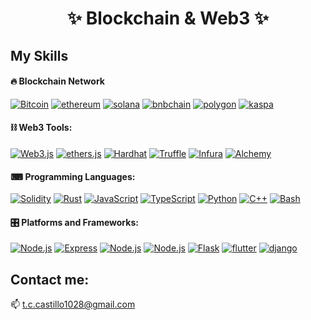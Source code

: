 <h1 align="center">
  ✨ Blockchain & Web3 ✨
</h1>

## My Skills

#### 🔥 Blockchain Network

<p>
      <a href="https://bitcoin.org/" target="_blank"><img alt="Bitcoin"
              src="https://img.shields.io/badge/Bitcoin-F7931A?style=for-the-badge&logo=bitcoin&logoColor=white"/></a>
      <a href="https://ethereum.org/en/" target="_blank"><img alt="ethereum"
              src="https://img.shields.io/badge/ethereum-3C3C3D?style=for-the-badge&logo=ethereum&logoColor=white"/></a>
      <a href="https://solana.com/" target="_blank"><img alt="solana"
              src="https://img.shields.io/badge/solana-9945FF?style=for-the-badge&logo=solana&logoColor=white"/></a>
      <a href="https://www.bnbchain.org/en/bnb-smart-chain" target="_blank"><img alt="bnbchain"
              src="https://img.shields.io/badge/bnbchain-F0B90B?style=for-the-badge&logo=bnbchain&logoColor=white"/></a>
      <a href="https://polygon.technology/" target="_blank"><img alt="polygon"
              src="https://img.shields.io/badge/polygon-7B3FE4?style=for-the-badge&logo=polygon&logoColor=white"/></a>
      <a href="https://kaspa.org/" target="_blank"><img alt="kaspa"
              src="https://img.shields.io/badge/kaspa-F7931A?style=for-the-badge&logo=kaspa&logoColor=white"/></a>
</p>

#### ⛓️ Web3 Tools:

<p>
    <a href="https://web3js.org/" target="_blank"><img alt="Web3.js"
        src="https://img.shields.io/badge/Web3.js-F16822?style=for-the-badge&logo=web3dotjs&logoColor=white"/></a>
    <a href="https://ethers.org/" target="_blank"><img alt="ethers.js"
        src="https://img.shields.io/badge/ethers.js-1d4c7c?style=for-the-badge&logo=ethers&logoColor=white"/></a>
    <a href="https://hardhat.org" target="_blank"><img alt="Hardhat"
        src="https://img.shields.io/badge/Hardhat-FFF100?style=for-the-badge&logo=hardhat&logoColor=white"/></a>
    <a href="https://trufflesuite.com" target="_blank"><img alt="Truffle"
        src="https://img.shields.io/badge/Truffle-3fe0c5?style=for-the-badge&logo=truffle&logoColor=white"/></a>
    <a href="https://infura.io" target="_blank"><img alt="Infura"
        src="https://img.shields.io/badge/Infura-ff5833?style=for-the-badge&logo=infura&logoColor=white"/></a>
    <a href="https://www.alchemy.com" target="_blank"><img alt="Alchemy"
        src="https://img.shields.io/badge/Alchemy-363ff9?style=for-the-badge&logo=alchemy&logoColor=white"/></a>
</p>

#### ⌨ Programming Languages:

<p>
    <a href="https://docs.soliditylang.org" target="_blank"><img alt="Solidity"
        src="https://img.shields.io/badge/Solidity-e6e6e6?style=for-the-badge&logo=solidity&logoColor=black"/></a>
    <a href="https://www.rust-lang.org" target="_blank"><img alt="Rust"
        src="https://img.shields.io/badge/Rust-000000?style=for-the-badge&logo=rust&logoColor=white"/></a>
    <a href="https://developer.mozilla.org/en-US/docs/Web/JavaScript" target="_blank"><img alt="JavaScript"
        src="https://img.shields.io/badge/JavaScript-F7DF1E?style=for-the-badge&logo=javascript&logoColor=black"/></a>
    <a href="https://www.typescriptlang.org" target="_blank"><img alt="TypeScript"
        src="https://img.shields.io/badge/TypeScript-007ACC?style=for-the-badge&logo=typescript&logoColor=white"/></a>
    <a href="https://www.python.org" target="_blank"><img alt="Python"
        src="https://img.shields.io/badge/Python-3776AB?style=for-the-badge&logo=python&logoColor=white"/></a>
    <a href="https://isocpp.org" target="_blank"><img alt="C++"
        src="https://img.shields.io/badge/C++-00599C?style=for-the-badge&logo=cplusplus&logoColor=white"/></a>
    <a href="https://www.gnu.org/software/bash" target="_blank"><img alt="Bash"
        src="https://img.shields.io/badge/Bash-4EAA25?style=for-the-badge&logo=gnubash&logoColor=white"/></a>
</p>

#### 🎛️ Platforms and Frameworks:
    
<p>
    <a href="https://nodejs.org" target="_blank"><img alt="Node.js"
        src="https://img.shields.io/badge/Node.js-339933?style=for-the-badge&logo=nodedotjs&logoColor=white"/></a>
    <a href="https://expressjs.com/" target="_blank"><img alt="Express"
        src="https://img.shields.io/badge/Express-000000?style=for-the-badge&logo=express&logoColor=white"/></a>
    <a href="https://react.dev/" target="_blank"><img alt="Node.js"
        src="https://img.shields.io/badge/React.js-61DAFB?style=for-the-badge&logo=react&logoColor=white"/></a>
    <a href="https://nextjs.org/" target="_blank"><img alt="Node.js"
        src="https://img.shields.io/badge/Next.js-000000?style=for-the-badge&logo=nextdotjs&logoColor=white"/></a>
    <a href="https://flask.palletsprojects.com/" target="_blank"><img alt="Flask"
        src="https://img.shields.io/badge/Flask-3DDC84?style=for-the-badge&logo=flask&logoColor=white"/></a>
    <a href="https://flutter.dev/" target="_blank"><img alt="flutter"
        src="https://img.shields.io/badge/flutter-02569B?style=for-the-badge&logo=flutter&logoColor=white"/></a>
    <a href="https://www.djangoproject.com/" target="_blank"><img alt="django"
        src="https://img.shields.io/badge/django-092E20?style=for-the-badge&logo=django&logoColor=white"/></a>
</p>

<!-- ## My Languages & Tools
<code><img height="45" src="https://img.icons8.com/?size=100&id=0euWhhGcJjPm&format=png&color=000000" alt="solidity"></code>
<code><img height="45" src="https://img.icons8.com/?size=100&id=aty46CDE8eFN&format=png&color=000000" alt="web3"></code>
<code><img height="45" src="https://img.icons8.com/?size=100&id=laVIsJnTtYoj&format=png&color=000000" alt="javascript"></code>
<code><img height="45" src="https://img.icons8.com/?size=100&id=HcQEdKCkXUs3&format=png&color=000000" alt="typescript"></code>
<code><img height="45" src="https://img.icons8.com/?size=100&id=wPohyHO_qO1a&format=png&color=000000" alt="react"></code>
<code><img height="45" src="https://img.icons8.com/?size=100&id=54087&format=png&color=000000" alt="node"></code>
<code><img height="45" src="https://img.icons8.com/?size=100&id=9Gfx4Dfxl0JK&format=png&color=000000" alt="express"></code>
<code><img height="45" src="https://img.icons8.com/?size=100&id=hGdCwhSHUe6L&format=png&color=000000" alt="python"></code>
<code><img height="45" src="https://img.icons8.com/?size=100&id=pCvIfmctRaY8&format=png&color=000000" alt="flutter"></code>
<code><img height="45" src="https://img.icons8.com/?size=100&id=121462&format=png&color=000000" alt="php"></code>
<code><img height="45" src="https://img.icons8.com/?size=100&id=ZMc42tPbG32H&format=png&color=000000" alt="bootstrap"></code>
<code><img height="45" src="https://img.icons8.com/?size=100&id=2T6TKY6whzgV&format=png&color=000000" alt="C++"></code>
<code><img height="45" src="https://img.icons8.com/?size=100&id=Fycm8TUhWmFU&format=png&color=000000" alt="C#"></code>
<code><img height="45" src="https://go.dev/images/gophers/motorcycle.svg" alt="Go"></code>
<code><img height="45" src="https://img.icons8.com/?size=100&id=DdsVMQpS0aaL&format=png&color=000000" alt="Rust"></code>
<code><img height="45" src="https://img.icons8.com/?size=100&id=HF4xGsjDERHf&format=png&color=000000" alt="linux"></code>
<code><img height="45" src="https://img.icons8.com/?size=100&id=zFAYIdFZlGxP&format=png&color=000000" alt="docker"></code>
<code><img height="45" src="https://img.icons8.com/?size=100&id=44486&format=png&color=000000" alt="shell"></code> -->
<!-- <code><img height="45" src="" alt="skill"></code> -->

## Contact me:
📫 t.c.castillo1028@gmail.com